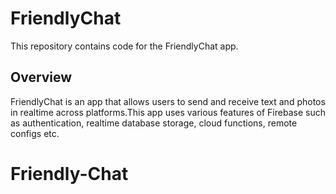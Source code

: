 # FriendlyChat

This repository contains code for the FriendlyChat app.

## Overview

FriendlyChat is an app that allows users to send and receive text and photos in realtime across platforms.This app uses various features of Firebase such as authentication, realtime database storage, cloud functions, remote configs etc. 


# Friendly-Chat
